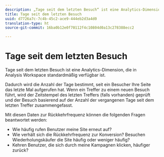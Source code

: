 ```yaml
---
description: „Tage seit dem letzten Besuch“ ist eine Analytics-Dimension, die in Analysis Workspace standardmäßig verfügbar ist.
title: Tage seit dem letzten Besuch
uuid: d7726a7c-7c4b-45c2-ace9-444eb2d3a4d0
translation-type: ht
source-git-commit: 16ba0b12e0f70112f4c10804d0a13c278388ecc2

---
```



# Tage seit dem letzten Besuch

Tage seit dem letzten Besuch ist eine Analytics-Dimension, die in Analysis Workspace standardmäßig verfügbar ist.

Dadurch wird die Anzahl der Tage bestimmt, seit ein Besucher Ihre Seite das letzte Mal aufgerufen hat. Wenn ein Treffer zu einem neuen Besuch führt, wird der Zeitstempel des letzten Treffers (falls vorhanden) geprüft und der Besuch basierend auf der Anzahl der vergangenen Tage seit dem letzten Treffer zusammengefasst.

Mit diesen Daten zur Rückkehrfrequenz können die folgenden Fragen beantwortet werden:

* Wie häufig rufen Benutzer meine Site erneut auf?
* Wie verhält sich die Rückkehrfrequenz zur Konversion? Besuchen Wiederholungskäufer die Site häufig oder weniger häufig?
* Kehren Benutzer, die sich durch meine Kampagnen klicken, häufiger zurück?

